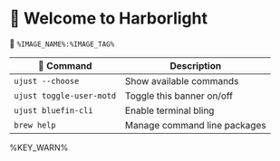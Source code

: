 # 󱍢 Welcome to Harborlight

󱋩 `%IMAGE_NAME%:%IMAGE_TAG%`

|  Command | Description |
| ------- | ----------- |
| `ujust --choose`  | Show available commands  |
| `ujust toggle-user-motd` | Toggle this banner on/off |
| `ujust bluefin-cli` | Enable terminal bling |
| `brew help` | Manage command line packages |

%KEY_WARN%